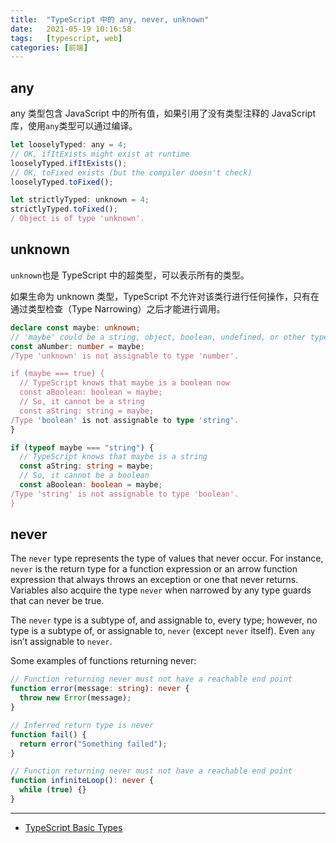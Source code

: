 ```yaml
---
title:  "TypeScript 中的 any, never, unknown"
date:   2021-05-19 10:16:58
tags:   [typescript, web]
categories: [前端]
---
```


## any

any 类型包含 JavaScript 中的所有值，如果引用了没有类型注释的 JavaScript 库，使用`any`类型可以通过编译。

```js {9}
let looselyTyped: any = 4;
// OK, ifItExists might exist at runtime
looselyTyped.ifItExists();
// OK, toFixed exists (but the compiler doesn't check)
looselyTyped.toFixed();

let strictlyTyped: unknown = 4;
strictlyTyped.toFixed();
/ Object is of type 'unknown'.
```

## unknown

`unknown`也是 TypeScript 中的超类型，可以表示所有的类型。

如果生命为 unknown 类型，TypeScript 不允许对该类行进行任何操作，只有在通过类型检查（Type Narrowing）之后才能进行调用。

```ts {4,11,19}
declare const maybe: unknown;
// 'maybe' could be a string, object, boolean, undefined, or other types
const aNumber: number = maybe;
/Type 'unknown' is not assignable to type 'number'.

if (maybe === true) {
  // TypeScript knows that maybe is a boolean now
  const aBoolean: boolean = maybe;
  // So, it cannot be a string
  const aString: string = maybe;
/Type 'boolean' is not assignable to type 'string'.
}

if (typeof maybe === "string") {
  // TypeScript knows that maybe is a string
  const aString: string = maybe;
  // So, it cannot be a boolean
  const aBoolean: boolean = maybe;
/Type 'string' is not assignable to type 'boolean'.
}
```

## never
The `never` type represents the type of values that never occur. 
For instance, `never` is the return type for a function expression or 
an arrow function expression that always throws an exception or one 
that never returns. Variables also acquire the type `never` when 
narrowed by any type guards that can never be true.

The `never` type is a subtype of, and assignable to, every type; however, 
no type is a subtype of, or assignable to, `never` (except `never` itself). 
Even `any` isn’t assignable to `never`.

Some examples of functions returning never:

```ts
// Function returning never must not have a reachable end point
function error(message: string): never {
  throw new Error(message);
}

// Inferred return type is never
function fail() {
  return error("Something failed");
}

// Function returning never must not have a reachable end point
function infiniteLoop(): never {
  while (true) {}
}
```

---
- [TypeScript Basic Types](https://www.typescriptlang.org/docs/handbook/basic-types.html)
